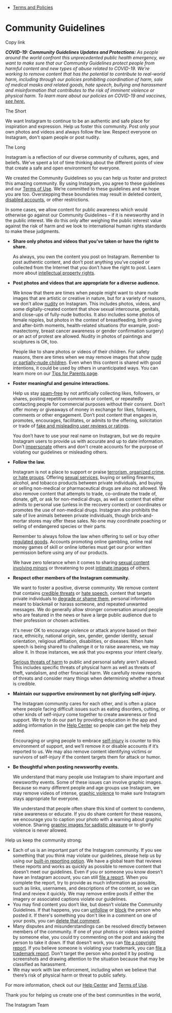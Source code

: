 *   [Terms and Policies](https://help.instagram.com/1417489251945243/?helpref=breadcrumb)

Community Guidelines
====================

Copy link

_**COVID-19: Community Guidelines Updates and Protections:** As people around the world confront this unprecedented public health emergency, we want to make sure that our Community Guidelines protect people from harmful content and new types of abuse related to COVID-19. We’re working to remove content that has the potential to contribute to real-world harm, including through our policies prohibiting coordination of harm, sale of medical masks and related goods, hate speech, bullying and harassment and misinformation that contributes to the risk of imminent violence or physical harm. To learn more about our policies on COVID-19 and vaccines, [see here.](https://help.instagram.com/697825587576762?helpref=faq_content)_

The Short

We want Instagram to continue to be an authentic and safe place for inspiration and expression. Help us foster this community. Post only your own photos and videos and always follow the law. Respect everyone on Instagram, don’t spam people or post nudity.

The Long

Instagram is a reflection of our diverse community of cultures, ages, and beliefs. We’ve spent a lot of time thinking about the different points of view that create a safe and open environment for everyone.

We created the Community Guidelines so you can help us foster and protect this amazing community. By using Instagram, you agree to these guidelines and our [Terms of Use](https://www.instagram.com/legal/terms). We’re committed to these guidelines and we hope you are too. Overstepping these boundaries may result in deleted content, [disabled accounts](https://help.instagram.com/366993040048856?helpref=faq_content), or other restrictions.

In some cases, we allow content for public awareness which would otherwise go against our Community Guidelines – if it is newsworthy and in the public interest. We do this only after weighing the public interest value against the risk of harm and we look to international human rights standards to make these judgments.

*   **Share only photos and videos that you’ve taken or have the right to share.**
    
    As always, you own the content you post on Instagram. Remember to post authentic content, and don’t post anything you’ve copied or collected from the Internet that you don’t have the right to post. Learn more about [intellectual property rights](https://help.instagram.com/126382350847838?helpref=faq_content).
    
*   **Post photos and videos that are appropriate for a diverse audience.**
    
    We know that there are times when people might want to share nude images that are artistic or creative in nature, but for a variety of reasons, we don’t allow [nudity](https://l.instagram.com/?u=https%3A%2F%2Fwww.facebook.com%2Fcommunitystandards%2Fadult_nudity_sexual_activity&e=AT0SDAozEA7ZubfU8pNbpWgj3KhmQ59mlz9H3FY7dNvTWKxDuAZMx6leJHNgFr56oHnotR-fEaKaT1PucfjOqjbOSxkM52KeYQQNKh-FILi7unv6l0FLK8RqqbCPlaoyszjab0c_9yHPF24qiKtz6iB1LDjQ2j5S1sCLuw) on Instagram. This includes photos, videos, and some digitally-created content that show sexual intercourse, genitals, and close-ups of fully-nude buttocks. It also includes some photos of female nipples, but photos in the context of breastfeeding, birth giving and after-birth moments, health-related situations (for example, post-mastectomy, breast cancer awareness or gender confirmation surgery) or an act of protest are allowed. Nudity in photos of paintings and sculptures is OK, too.
    
    People like to share photos or videos of their children. For safety reasons, there are times when we may remove images that show [nude or partially-nude children](https://l.instagram.com/?u=https%3A%2F%2Fwww.facebook.com%2Fcommunitystandards%2Fchild_nudity_sexual_exploitation&e=AT0SDAozEA7ZubfU8pNbpWgj3KhmQ59mlz9H3FY7dNvTWKxDuAZMx6leJHNgFr56oHnotR-fEaKaT1PucfjOqjbOSxkM52KeYQQNKh-FILi7unv6l0FLK8RqqbCPlaoyszjab0c_9yHPF24qiKtz6iB1LDjQ2j5S1sCLuw). Even when this content is shared with good intentions, it could be used by others in unanticipated ways. You can learn more on our [Tips for Parents page](https://help.instagram.com/154475974694511/?helpref=faq_content).
    
*   **Foster meaningful and genuine interactions.**
    
    Help us stay [spam-free](https://l.instagram.com/?u=https%3A%2F%2Fwww.facebook.com%2Fcommunitystandards%2Fspam&e=AT0SDAozEA7ZubfU8pNbpWgj3KhmQ59mlz9H3FY7dNvTWKxDuAZMx6leJHNgFr56oHnotR-fEaKaT1PucfjOqjbOSxkM52KeYQQNKh-FILi7unv6l0FLK8RqqbCPlaoyszjab0c_9yHPF24qiKtz6iB1LDjQ2j5S1sCLuw) by not artificially collecting likes, followers, or shares, posting repetitive comments or content, or repeatedly contacting people for commercial purposes without their consent. Don’t offer money or giveaways of money in exchange for likes, followers, comments or other engagement. Don’t post content that engages in, promotes, encourages, facilitates, or admits to the offering, solicitation or trade of [fake and misleading user reviews or ratings](https://l.instagram.com/?u=https%3A%2F%2Fwww.facebook.com%2Fcommunitystandards%2Ffraud_deception&e=AT0SDAozEA7ZubfU8pNbpWgj3KhmQ59mlz9H3FY7dNvTWKxDuAZMx6leJHNgFr56oHnotR-fEaKaT1PucfjOqjbOSxkM52KeYQQNKh-FILi7unv6l0FLK8RqqbCPlaoyszjab0c_9yHPF24qiKtz6iB1LDjQ2j5S1sCLuw).
    
    You don’t have to use your real name on Instagram, but we do require Instagram users to provide us with accurate and up to date information. Don't [impersonate](https://l.instagram.com/?u=https%3A%2F%2Fwww.facebook.com%2Fcommunitystandards%2Fmisrepresentation&e=AT0SDAozEA7ZubfU8pNbpWgj3KhmQ59mlz9H3FY7dNvTWKxDuAZMx6leJHNgFr56oHnotR-fEaKaT1PucfjOqjbOSxkM52KeYQQNKh-FILi7unv6l0FLK8RqqbCPlaoyszjab0c_9yHPF24qiKtz6iB1LDjQ2j5S1sCLuw) others and don't create accounts for the purpose of violating our guidelines or misleading others.
    
*   **Follow the law.**
    
    Instagram is not a place to support or praise [terrorism, organized crime, or hate groups](https://l.instagram.com/?u=https%3A%2F%2Fwww.facebook.com%2Fcommunitystandards%2Fdangerous_individuals_organizations&e=AT0SDAozEA7ZubfU8pNbpWgj3KhmQ59mlz9H3FY7dNvTWKxDuAZMx6leJHNgFr56oHnotR-fEaKaT1PucfjOqjbOSxkM52KeYQQNKh-FILi7unv6l0FLK8RqqbCPlaoyszjab0c_9yHPF24qiKtz6iB1LDjQ2j5S1sCLuw). Offering [sexual services](https://l.instagram.com/?u=https%3A%2F%2Fwww.facebook.com%2Fcommunitystandards%2Fsexual_solicitation&e=AT0SDAozEA7ZubfU8pNbpWgj3KhmQ59mlz9H3FY7dNvTWKxDuAZMx6leJHNgFr56oHnotR-fEaKaT1PucfjOqjbOSxkM52KeYQQNKh-FILi7unv6l0FLK8RqqbCPlaoyszjab0c_9yHPF24qiKtz6iB1LDjQ2j5S1sCLuw), buying or selling firearms, alcohol, and tobacco products between private individuals, and buying or selling non-medical or pharmaceutical drugs are also not allowed. We also remove content that attempts to trade, co-ordinate the trade of, donate, gift, or ask for non-medical drugs, as well as content that either admits to personal use (unless in the recovery context) or coordinates or promotes the use of non-medical drugs. Instagram also prohibits the sale of live animals between private individuals, though brick-and-mortar stores may offer these sales. No one may coordinate poaching or selling of endangered species or their parts.
    
    Remember to always follow the law when offering to sell or buy other [regulated goods](https://l.instagram.com/?u=https%3A%2F%2Fwww.facebook.com%2Fcommunitystandards%2Fregulated_goods&e=AT0SDAozEA7ZubfU8pNbpWgj3KhmQ59mlz9H3FY7dNvTWKxDuAZMx6leJHNgFr56oHnotR-fEaKaT1PucfjOqjbOSxkM52KeYQQNKh-FILi7unv6l0FLK8RqqbCPlaoyszjab0c_9yHPF24qiKtz6iB1LDjQ2j5S1sCLuw). Accounts promoting online gambling, online real money games of skill or online lotteries must get our prior written permission before using any of our products.
    
    We have zero tolerance when it comes to sharing [sexual content involving minors](https://l.instagram.com/?u=https%3A%2F%2Fwww.facebook.com%2Fcommunitystandards%2Fchild_nudity_sexual_exploitation&e=AT0SDAozEA7ZubfU8pNbpWgj3KhmQ59mlz9H3FY7dNvTWKxDuAZMx6leJHNgFr56oHnotR-fEaKaT1PucfjOqjbOSxkM52KeYQQNKh-FILi7unv6l0FLK8RqqbCPlaoyszjab0c_9yHPF24qiKtz6iB1LDjQ2j5S1sCLuw) or threatening to post [intimate images](https://l.instagram.com/?u=https%3A%2F%2Fwww.facebook.com%2Fcommunitystandards%2Fsexual_exploitation_adults&e=AT0SDAozEA7ZubfU8pNbpWgj3KhmQ59mlz9H3FY7dNvTWKxDuAZMx6leJHNgFr56oHnotR-fEaKaT1PucfjOqjbOSxkM52KeYQQNKh-FILi7unv6l0FLK8RqqbCPlaoyszjab0c_9yHPF24qiKtz6iB1LDjQ2j5S1sCLuw) of others.
    
*   **Respect other members of the Instagram community.**
    
    We want to foster a positive, diverse community. We remove content that contains [credible threats](https://l.instagram.com/?u=https%3A%2F%2Fwww.facebook.com%2Fcommunitystandards%2Fcredible_violence&e=AT0SDAozEA7ZubfU8pNbpWgj3KhmQ59mlz9H3FY7dNvTWKxDuAZMx6leJHNgFr56oHnotR-fEaKaT1PucfjOqjbOSxkM52KeYQQNKh-FILi7unv6l0FLK8RqqbCPlaoyszjab0c_9yHPF24qiKtz6iB1LDjQ2j5S1sCLuw) or [hate speech](https://l.instagram.com/?u=https%3A%2F%2Fwww.facebook.com%2Fcommunitystandards%2Fhate_speech&e=AT0SDAozEA7ZubfU8pNbpWgj3KhmQ59mlz9H3FY7dNvTWKxDuAZMx6leJHNgFr56oHnotR-fEaKaT1PucfjOqjbOSxkM52KeYQQNKh-FILi7unv6l0FLK8RqqbCPlaoyszjab0c_9yHPF24qiKtz6iB1LDjQ2j5S1sCLuw), content that targets private individuals to [degrade or shame them](https://l.instagram.com/?u=https%3A%2F%2Fwww.facebook.com%2Fcommunitystandards%2Fbullying&e=AT0SDAozEA7ZubfU8pNbpWgj3KhmQ59mlz9H3FY7dNvTWKxDuAZMx6leJHNgFr56oHnotR-fEaKaT1PucfjOqjbOSxkM52KeYQQNKh-FILi7unv6l0FLK8RqqbCPlaoyszjab0c_9yHPF24qiKtz6iB1LDjQ2j5S1sCLuw), personal information meant to blackmail or harass someone, and repeated unwanted messages. We do generally allow stronger conversation around people who are featured in the news or have a large public audience due to their profession or chosen activities.
    
    It's never OK to encourage violence or attack anyone based on their race, ethnicity, national origin, sex, gender, gender identity, sexual orientation, religious affiliation, disabilities, or diseases. When hate speech is being shared to challenge it or to raise awareness, we may allow it. In those instances, we ask that you express your intent clearly.
    
    [Serious threats of harm](https://l.instagram.com/?u=https%3A%2F%2Fwww.facebook.com%2Fcommunitystandards%2Fcredible_violence&e=AT0SDAozEA7ZubfU8pNbpWgj3KhmQ59mlz9H3FY7dNvTWKxDuAZMx6leJHNgFr56oHnotR-fEaKaT1PucfjOqjbOSxkM52KeYQQNKh-FILi7unv6l0FLK8RqqbCPlaoyszjab0c_9yHPF24qiKtz6iB1LDjQ2j5S1sCLuw) to public and personal safety aren't allowed. This includes specific threats of physical harm as well as threats of theft, vandalism, and other financial harm. We carefully review reports of threats and consider many things when determining whether a threat is credible.
    
*   **Maintain our supportive environment by not glorifying self-injury.**
    
    The Instagram community cares for each other, and is often a place where people facing difficult issues such as eating disorders, cutting, or other kinds of self-injury come together to create awareness or find support. We try to do our part by providing education in the app and adding information in the [Help Center](https://help.instagram.com/) so people can get the help they need.
    
    Encouraging or urging people to embrace [self-injury](https://l.instagram.com/?u=https%3A%2F%2Fwww.facebook.com%2Fcommunitystandards%2Fsuicide_self_injury_violence&e=AT0SDAozEA7ZubfU8pNbpWgj3KhmQ59mlz9H3FY7dNvTWKxDuAZMx6leJHNgFr56oHnotR-fEaKaT1PucfjOqjbOSxkM52KeYQQNKh-FILi7unv6l0FLK8RqqbCPlaoyszjab0c_9yHPF24qiKtz6iB1LDjQ2j5S1sCLuw) is counter to this environment of support, and we’ll remove it or disable accounts if it’s reported to us. We may also remove content identifying victims or survivors of self-injury if the content targets them for attack or humor.
    
*   **Be thoughtful when posting newsworthy events.**
    
    We understand that many people use Instagram to share important and newsworthy events. Some of these issues can involve graphic images. Because so many different people and age groups use Instagram, we may remove videos of intense, [graphic violence](https://l.instagram.com/?u=https%3A%2F%2Fwww.facebook.com%2Fcommunitystandards%2Fgraphic_violence&e=AT0SDAozEA7ZubfU8pNbpWgj3KhmQ59mlz9H3FY7dNvTWKxDuAZMx6leJHNgFr56oHnotR-fEaKaT1PucfjOqjbOSxkM52KeYQQNKh-FILi7unv6l0FLK8RqqbCPlaoyszjab0c_9yHPF24qiKtz6iB1LDjQ2j5S1sCLuw) to make sure Instagram stays appropriate for everyone.
    
    We understand that people often share this kind of content to condemn, raise awareness or educate. If you do share content for these reasons, we encourage you to caption your photo with a warning about graphic violence. Sharing [graphic images for sadistic pleasure](https://l.instagram.com/?u=https%3A%2F%2Fwww.facebook.com%2Fcommunitystandards%2Fcruel_insensitive&e=AT0SDAozEA7ZubfU8pNbpWgj3KhmQ59mlz9H3FY7dNvTWKxDuAZMx6leJHNgFr56oHnotR-fEaKaT1PucfjOqjbOSxkM52KeYQQNKh-FILi7unv6l0FLK8RqqbCPlaoyszjab0c_9yHPF24qiKtz6iB1LDjQ2j5S1sCLuw) or to glorify violence is never allowed.
    

Help us keep the community strong:

*   Each of us is an important part of the Instagram community. If you see something that you think may violate our guidelines, please help us by using our [built-in reporting option](https://help.instagram.com/165828726894770?helpref=faq_content). We have a global team that reviews these reports and works as quickly as possible to remove content that doesn’t meet our guidelines. Even if you or someone you know doesn’t have an Instagram account, you can still [file a report](https://help.instagram.com/contact/383679321740945). When you complete the report, try to provide as much information as possible, such as links, usernames, and descriptions of the content, so we can find and review it quickly. We may remove entire posts if either the imagery or associated captions violate our guidelines.
*   You may find content you don’t like, but doesn’t violate the Community Guidelines. If that happens, you can [unfollow](https://help.instagram.com/286340048138725?helpref=faq_content) or [block](https://help.instagram.com/426700567389543/?helpref=faq_content) the person who posted it. If there's something you don't like in a comment on one of your posts, you can [delete that comment](https://help.instagram.com/289098941190483?helpref=faq_content).
*   Many disputes and misunderstandings can be resolved directly between members of the community. If one of your photos or videos was posted by someone else, you could try commenting on the post and asking the person to take it down. If that doesn’t work, you can [file a copyright report](https://help.instagram.com/126382350847838?helpref=faq_content). If you believe someone is violating your trademark, you can [file a trademark report](https://help.instagram.com/222826637847963?helpref=faq_content). Don't target the person who posted it by posting screenshots and drawing attention to the situation because that may be classified as harassment.
*   We may work with law enforcement, including when we believe that there’s risk of physical harm or threat to public safety.

For more information, check out our [Help Center](https://help.instagram.com/) and [Terms of Use](https://l.instagram.com/?u=http%3A%2F%2Finstagram.com%2Flegal%2Fterms%2F%23&e=AT0SDAozEA7ZubfU8pNbpWgj3KhmQ59mlz9H3FY7dNvTWKxDuAZMx6leJHNgFr56oHnotR-fEaKaT1PucfjOqjbOSxkM52KeYQQNKh-FILi7unv6l0FLK8RqqbCPlaoyszjab0c_9yHPF24qiKtz6iB1LDjQ2j5S1sCLuw).

Thank you for helping us create one of the best communities in the world,

The Instagram Team